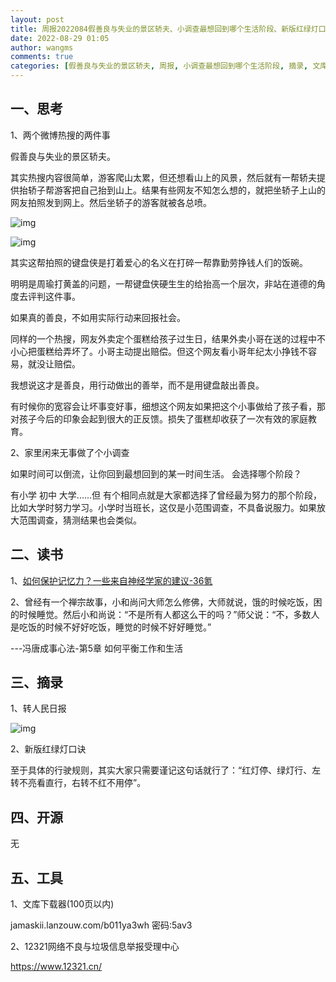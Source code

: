 ```yaml
---
layout: post
title: 周报2022084假善良与失业的景区轿夫、小调查最想回到哪个生活阶段、新版红绿灯口诀、文库下载器(100页以内)
date: 2022-08-29 01:05
author: wangms
comments: true
categories: [假善良与失业的景区轿夫, 周报, 小调查最想回到哪个生活阶段, 摘录, 文库下载器(100页以内), 新版红绿灯口诀]
---
```

<h2>一、思考</h2>
<p>1、两个微博热搜的两件事</p>
<p>假善良与失业的景区轿夫。</p>
<p>其实热搜内容很简单，游客爬山太累，但还想看山上的风景，然后就有一帮轿夫提供抬轿子帮游客把自己抬到山上。结果有些网友不知怎么想的，就把坐轿子上山的网友拍照发到网上。然后坐轿子的游客就被各总喷。</p>
<p><img src="https://img.wangms.com/blog/1661703718620-97656322-431b-4c84-89f5-67a4c382f145.png" alt="img" /></p>
<p><img src="https://img.wangms.com/blog/1661703730716-bdd78bea-280f-48f6-99a6-e98dfe58f26e.png" alt="img" /></p>
<p>其实这帮拍照的键盘侠是打着爱心的名义在打碎一帮靠勤劳挣钱人们的饭碗。</p>
<p>明明是周瑜打黄盖的问题，一帮键盘侠硬生生的给抬高一个层次，非站在道德的角度去评判这件事。</p>
<p>如果真的善良，不如用实际行动来回报社会。</p>
<p>同样的一个热搜，网友外卖定个蛋糕给孩子过生日，结果外卖小哥在送的过程中不小心把蛋糕给弄坏了。小哥主动提出赔偿。但这个网友看小哥年纪太小挣钱不容易，就没让赔偿。</p>
<p>我想说这才是善良，用行动做出的善举，而不是用键盘敲出善良。</p>
<p>有时候你的宽容会让坏事变好事，细想这个网友如果把这个小事做给了孩子看，那对孩子今后的印象会起到很大的正反馈。损失了蛋糕却收获了一次有效的家庭教育。</p>
<p>2、家里闲来无事做了个小调查</p>
<p>如果时间可以倒流，让你回到最想回到的某一时间生活。 会选择哪个阶段？</p>
<p>有小学  初中  大学......但 有个相同点就是大家都选择了曾经最为努力的那个阶段，比如大学时努力学习。小学时当班长，这仅是小范围调查，不具备说服力。如果放大范围调查，猜测结果也会类似。</p>
<h2>二、读书</h2>
<p>1、<a href="https://36kr.com/p/1848326970674309?channel=copy_url">如何保护记忆力？一些来自神经学家的建议-36氪</a></p>
<p>2、曾经有一个禅宗故事，小和尚问大师怎么修佛，大师就说，饿的时候吃饭，困的时候睡觉。然后小和尚说：“不是所有人都这么干的吗？”师父说：“不，多数人是吃饭的时候不好好吃饭，睡觉的时候不好好睡觉。”</p>
<p>---冯唐成事心法-第5章 如何平衡工作和生活</p>
<h2>三、摘录</h2>
<p>1、转人民日报</p>
<p><img src="https://img.wangms.com/blog/1661705626807-7e0e7ef5-58ec-4a72-8034-138aa6d2d856.png" alt="img" /></p>
<p>2、新版红绿灯口诀</p>
<p>至于具体的行驶规则，其实大家只需要谨记这句话就行了：“红灯停、绿灯行、左转不亮看直行，右转不红不用停”。</p>
<h2>四、开源</h2>
<p>无</p>
<h2>五、工具</h2>
<p>1、文库下载器(100页以内)</p>
<p>jamaskii.lanzouw.com/b011ya3wh 密码:5av3</p>
<p>2、12321网络不良与垃圾信息举报受理中心</p>
<p><a href="https://www.12321.cn/">https://www.12321.cn/</a>  </p>
